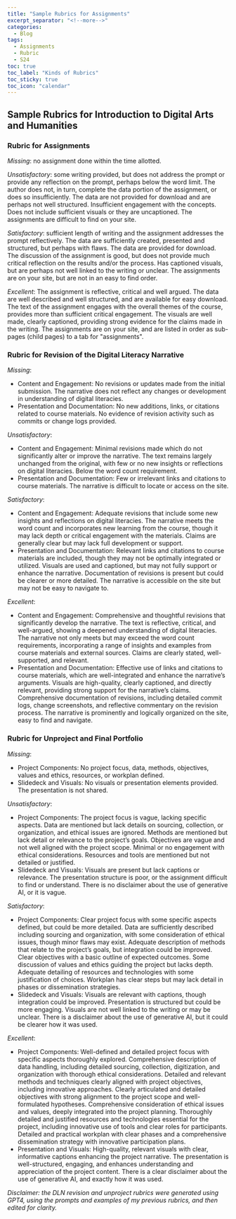 ```yaml
---
title: "Sample Rubrics for Assignments"
excerpt_separator: "<!--more-->"
categories:
  - Blog
tags:
  - Assignments
  - Rubric
  - S24
toc: true
toc_label: "Kinds of Rubrics"
toc_sticky: true
toc_icon: "calendar"
---
```


## Sample Rubrics for Introduction to Digital Arts and Humanities

### Rubric for Assignments

*Missing*: no assignment done within the time allotted.

*Unsatisfactory*: some writing provided, but does not address the prompt or provide any reflection on the prompt, perhaps below the word limit. The author does not, in turn, complete the data portion of the assignment, or does so insufficiently. The data are not provided for download and are perhaps not well structured. Insufficient engagement with the concepts. Does not include sufficient visuals or they are uncaptioned. The assignments are difficult to find on your site.

*Satisfactory*: sufficient length of writing and the assignment addresses the prompt reflectively. The data are sufficiently created, presented and structured, but perhaps with flaws. The data are provided for download. The discussion of the assignment is good, but does not provide much critical reflection on the results and/or the process. Has captioned visuals, but are perhaps not well linked to the writing or unclear. The assignments are on your site, but are not in an easy to find order.

*Excellent*: The assignment is reflective, critical and well argued. The data are well described and well structured, and are available for easy download. The text of the assignment engages with the overall themes of the course, provides more than sufficient critical engagement. The visuals are well made, clearly captioned, providing strong evidence for the claims made in the writing. The assignments are on your site, and are listed in order as sub-pages (child pages) to a tab for "assignments".

### Rubric for Revision of the Digital Literacy Narrative

*Missing*:

- Content and Engagement: No revisions or updates made from the initial submission. The narrative does not reflect any changes or development in understanding of digital literacies.
- Presentation and Documentation: No new additions, links, or citations related to course materials. No evidence of revision activity such as commits or change logs provided.

*Unsatisfactory*:

- Content and Engagement: Minimal revisions made which do not significantly alter or improve the narrative. The text remains largely unchanged from the original, with few or no new insights or reflections on digital literacies. Below the word count requirement.
- Presentation and Documentation: Few or irrelevant links and citations to course materials. The narrative is difficult to locate or access on the site.

*Satisfactory*:

- Content and Engagement: Adequate revisions that include some new insights and reflections on digital literacies. The narrative meets the word count and incorporates new learning from the course, though it may lack depth or critical engagement with the materials. Claims are generally clear but may lack full development or support.
- Presentation and Documentation: Relevant links and citations to course materials are included, though they may not be optimally integrated or utilized. Visuals are used and captioned, but may not fully support or enhance the narrative. Documentation of revisions is present but could be clearer or more detailed. The narrative is accessible on the site but may not be easy to navigate to.

*Excellent*:

- Content and Engagement: Comprehensive and thoughtful revisions that significantly develop the narrative. The text is reflective, critical, and well-argued, showing a deepened understanding of digital literacies. The narrative not only meets but may exceed the word count requirements, incorporating a range of insights and examples from course materials and external sources. Claims are clearly stated, well-supported, and relevant.
- Presentation and Documentation: Effective use of links and citations to course materials, which are well-integrated and enhance the narrative’s arguments. Visuals are high-quality, clearly captioned, and directly relevant, providing strong support for the narrative’s claims. Comprehensive documentation of revisions, including detailed commit logs, change screenshots, and reflective commentary on the revision process. The narrative is prominently and logically organized on the site, easy to find and navigate.


### Rubric for Unproject and Final Portfolio 

*Missing*:

- Project Components: No project focus, data, methods, objectives, values and ethics, resources, or workplan defined.
- Slidedeck and Visuals: No visuals or presentation elements provided. The presentation is not shared.

*Unsatisfactory*:

- Project Components: The project focus is vague, lacking specific aspects. Data are mentioned but lack details on sourcing, collection, or organization, and ethical issues are ignored. Methods are mentioned but lack detail or relevance to the project’s goals. Objectives are vague and not well aligned with the project scope. Minimal or no engagement with ethical considerations. Resources and tools are mentioned but not detailed or justified.
- Slidedeck and Visuals: Visuals are present but lack captions or relevance. The presentation structure is poor, or the assignment difficult to find or understand. There is no disclaimer about the use of generative AI, or it is vague. 

*Satisfactory*: 

- Project Components: Clear project focus with some specific aspects defined, but could be more detailed. Data are sufficiently described including sourcing and organization, with some consideration of ethical issues, though minor flaws may exist. Adequate description of methods that relate to the project’s goals, but integration could be improved. Clear objectives with a basic outline of expected outcomes. Some discussion of values and ethics guiding the project but lacks depth. Adequate detailing of resources and technologies with some justification of choices. Workplan has clear steps but may lack detail in phases or dissemination strategies.
- Slidedeck and Visuals: Visuals are relevant with captions, though integration could be improved. Presentation is structured but could be more engaging. Visuals are not well linked to the writing or may be unclear. There is a disclaimer about the use of generative AI, but it could be clearer how it was used. 

*Excellent*: 

- Project Components: Well-defined and detailed project focus with specific aspects thoroughly explored. Comprehensive description of data handling, including detailed sourcing, collection, digitization, and organization with thorough ethical considerations. Detailed and relevant methods and techniques clearly aligned with project objectives, including innovative approaches. Clearly articulated and detailed objectives with strong alignment to the project scope and well-formulated hypotheses. Comprehensive consideration of ethical issues and values, deeply integrated into the project planning. Thoroughly detailed and justified resources and technologies essential for the project, including innovative use of tools and clear roles for participants. Detailed and practical workplan with clear phases and a comprehensive dissemination strategy with innovative participation plans.
- Presentation and Visuals: High-quality, relevant visuals with clear, informative captions enhancing the project narrative. The presentation is well-structured, engaging, and enhances understanding and appreciation of the project content. There is a clear disclaimer about the use of generative AI, and exactly how it was used. 


*Disclaimer: the DLN revision and unproject rubrics were generated using GPT4, using the prompts and examples of my previous rubrics, and then edited for clarity.*

